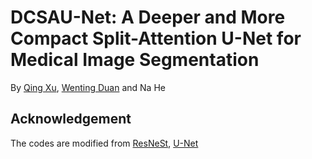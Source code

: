 # DCSAU-Net: A Deeper and More Compact Split-Attention U-Net for Medical Image Segmentation
By [Qing Xu](https://www.linkedin.com/in/%E5%8D%BF-%E5%BE%90-6556a9181/), [Wenting Duan](https://staff.lincoln.ac.uk/wduan) and Na He
## Acknowledgement
The codes are modified from [ResNeSt](https://github.com/zhanghang1989/ResNeSt/tree/5fe47e93bd7e098d15bc278d8ab4812b82b49414), [U-Net](https://github.com/milesial/Pytorch-UNet)
